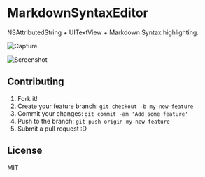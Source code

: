 # MarkdownSyntaxEditor

NSAttributedString + UITextView + Markdown  Syntax highlighting.

![Capture](http://gyazo.com/b5619abe667f0061997ef2a715d3e713.gif)

![Screenshot](https://www.monosnap.com/image/fxcjssMHQfPX7dqGwjRVip2Ns.png)

## Contributing

1. Fork it!
2. Create your feature branch: `git checkout -b my-new-feature`
3. Commit your changes: `git commit -am 'Add some feature'`
4. Push to the branch: `git push origin my-new-feature`
5. Submit a pull request :D

## License

MIT